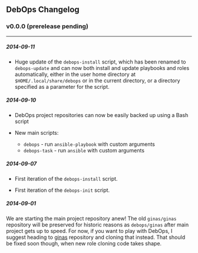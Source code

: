 ## DebOps Changelog


### v0.0.0 (prerelease pending)

***

##### 2014-09-11

* Huge update of the `debops-install` script, which has been renamed to
  `debops-update` and can now both install and update playbooks and roles
  automatically, either in the user home directory at
  `$HOME/.local/share/debops` or in the current directory, or a directory
  specified as a parameter for the script.

##### 2014-09-10

* DebOps project repositories can now be easily backed up using a Bash script

* New main scripts:
  - `debops` - run `ansible-playbook` with custom arguments
  - `debops-task` - run `ansible` with custom arguments

##### 2014-09-07

* First iteration of the `debops-install` script.

* First iteration of the `debops-init` script.

##### 2014-09-01

We are starting the main project repository anew! The old `ginas/ginas`
repository will be preserved for historic reasons as `debops/ginas` after main
project gets up to speed. For now, if you want to play with DebOps, I suggest
heading to [ginas](https://github.com/ginas/ginas/) repository and cloning that
instead. That should be fixed soon though, when new role cloning code takes
shape.


